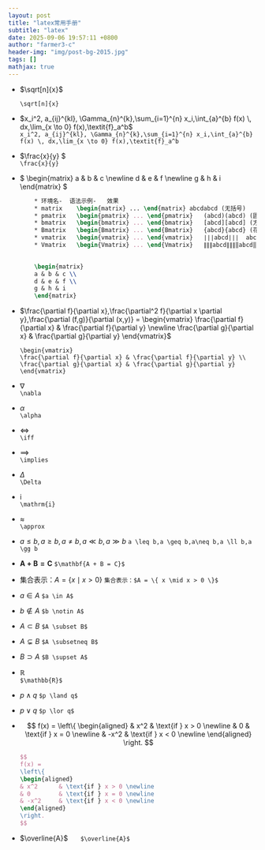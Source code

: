 ```yaml
---
layout: post
title: "latex常用手册"
subtitle: "latex"
date: 2025-09-06 19:57:11 +0800
author: "farmer3-c"
header-img: "img/post-bg-2015.jpg"
tags: []
mathjax: true 
---
```



* $\sqrt[n]{x}$

    ```\sqrt[n]{x}```  

* $x_i^2, a_{ij}^{kl}, \Gamma_{n}^{k},\sum_{i=1}^{n} x_i,\int_{a}^{b} f(x) \, dx,\lim_{x \to 0} f(x),\textit{f}_a^b$     
    ```x_i^2, a_{ij}^{kl}, \Gamma_{n}^{k},\sum_{i=1}^{n} x_i,\int_{a}^{b} f(x) \, dx,\lim_{x \to 0} f(x),\textit{f}_a^b```

* $\frac{x}{y} $  
    ```\frac{x}{y}```  

  
    


* $
\begin{matrix}
a & b & c \newline
d & e & f \newline
g & h & i
\end{matrix}
$    
    ```latex
        * 环境名-	语法示例-	效果
        * matrix	\begin{matrix} ... \end{matrix}	abcdabcd (无括号)
        * pmatrix	\begin{pmatrix} ... \end{pmatrix}	(abcd)(abcd) (圆括号)
        * bmatrix	\begin{bmatrix} ... \end{bmatrix}	[abcd][abcd] (方括号)
        * Bmatrix	\begin{Bmatrix} ... \end{Bmatrix}	{abcd}{abcd} (花括号)
        * vmatrix	\begin{vmatrix} ... \end{vmatrix}	∣∣∣abcd∣∣∣	abcd	(行列式竖线)
        * Vmatrix	\begin{Vmatrix} ... \end{Vmatrix}	∥∥∥abcd∥∥∥‖abcd‖ (双竖线，范数)

        
        \begin{matrix}
        a & b & c \\
        d & e & f \\
        g & h & i
        \end{matrix}    
    ```        

* $\frac{\partial f}{\partial x},\frac{\partial^2 f}{\partial x \partial y},\frac{\partial (f,g)}{\partial (x,y)} = 
\begin{vmatrix}
\frac{\partial f}{\partial x} & \frac{\partial f}{\partial y} \newline
\frac{\partial g}{\partial x} & \frac{\partial g}{\partial y}
\end{vmatrix}$  

    ```\frac{\partial f}{\partial x},\frac{\partial^2 f}{\partial x \partial y},\frac{\partial (f,g)}{\partial (x,y)} = 
    \begin{vmatrix}
    \frac{\partial f}{\partial x} & \frac{\partial f}{\partial y} \\
    \frac{\partial g}{\partial x} & \frac{\partial g}{\partial y}
    \end{vmatrix}
    ```  

* $\nabla$  
    ```\nabla```    

* $\alpha$  
    ```\alpha```  
* $\iff$  
    ```\iff```  

* $\implies$  
    ```\implies```  

* $\Delta$  
    ```\Delta```   

* $\mathrm{i}$  
    ```\mathrm{i}```  

* $\approx$  
    ```\approx```  

* $a \leq b  ,a \geq b,a\neq b,a \ll b,a \gg b$
```a \leq b,a \geq b,a\neq b,a \ll b,a \gg b```

* $\mathbf{A + B = C}$
```$\mathbf{A + B = C}$```

* 集合表示：$A = \{ x \mid x > 0 \}$
```集合表示：$A = \{ x \mid x > 0 \}$```

* $a \in A$
```$a \in A$```
* $b \notin A$
```$b \notin A$```
* $A \subset B$
```$A \subset B$```
* $A \subsetneq B$
```$A \subsetneq B$```
* $B \supset A$
```$B \supset A$```
* $\mathbb{R}$  
```$\mathbb{R}$```
* $p \land q$
```$p \land q$```
* $p \lor q$
```$p \lor q$```
* $$
f(x) = 
\left\{
\begin{aligned}
& x^2      & \text{if } x > 0 \newline
& 0        & \text{if } x = 0 \newline
& -x^2     & \text{if } x < 0 \newline
\end{aligned}
\right.
$$

    ```latex
    $$
    f(x) = 
    \left\{
    \begin{aligned}
    & x^2      & \text{if } x > 0 \newline
    & 0        & \text{if } x = 0 \newline
    & -x^2     & \text{if } x < 0 \newline
    \end{aligned}
    \right.
    $$
    ```

*    $\overline{A}$
```   $\overline{A}$```


 